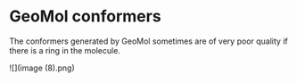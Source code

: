 # GeoMol conformers

The conformers generated by GeoMol sometimes are of very poor quality if there is a ring in the molecule.

![](image (8).png)
